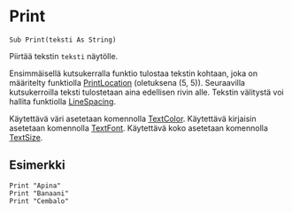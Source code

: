 <!--graphics-->
Print
=====

```eppabasic
Sub Print(teksti As String)
```

Piirtää tekstin `teksti` näytölle.

Ensimmäisellä kutsukerralla funktio tulostaa tekstin kohtaan, joka on määritelty funktiolla [PrintLocation](manual:printlocation) (oletuksena (5, 5)).
Seuraavilla kutsukerroilla teksti tulostetaan aina edellisen rivin alle.
Tekstin välitystä voi hallita funktiolla [LineSpacing](manual:linespacing).

Käytettävä väri asetetaan komennolla [TextColor](manual:textcolor).
Käytettävä kirjaisin asetetaan komennolla [TextFont](manual:textfont).
Käytettävä koko asetetaan komennolla [TextSize](manual:textsize).

Esimerkki
----------
```eppabasic
Print "Apina"
Print "Banaani"
Print "Cembalo"
```
